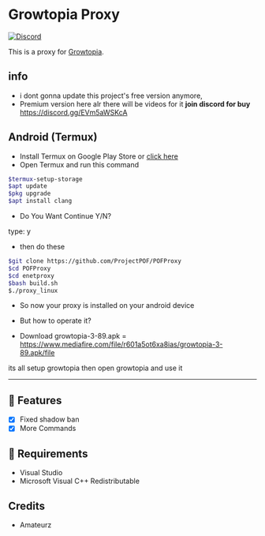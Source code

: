 # Growtopia Proxy
[![Discord](https://img.shields.io/discord/952524017208819722?color=%23000000&style=plastic?label=discord)](https://discord.gg/EVm5aWSKcA)

This is a proxy for [Growtopia](https://growtopiagame.com/).

## info
- i dont gonna update this project's free version anymore,
- Premium version here alr there will be videos for it **join discord for buy** https://discord.gg/EVm5aWSKcA

<h2>Android (Termux)</h2>

- Install Termux on Google Play Store or [click here](https://play.google.com/store/apps/details?id=com.termux)
- Open Termux and run this command
```bash
$termux-setup-storage
$apt update
$pkg upgrade
$apt install clang
```
- Do You Want Continue Y/N? 

type: y
- then do these
```bash
$git clone https://github.com/ProjectPOF/POFProxy
$cd POFProxy
$cd enetproxy
$bash build.sh
$./proxy_linux
```
- So now your proxy is installed on your android device
- But how to operate it?

- Download growtopia-3-89.apk = https://www.mediafire.com/file/r601a5ot6xa8ias/growtopia-3-89.apk/file

its all setup growtopia then open growtopia and use it
<hr>

## 📜 Features
- [x] Fixed shadow ban
- [x] More Commands

## 📝 Requirements
- Visual Studio
- Microsoft Visual C++ Redistributable


## Credits
- Amateurz
